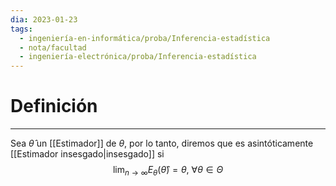 ```yaml
---
dia: 2023-01-23
tags:
  - ingeniería-en-informática/proba/Inferencia-estadística
  - nota/facultad
  - ingeniería-electrónica/proba/Inferencia-estadística
---
```

# Definición
---
Sea $\hat{\theta}$ un [[Estimador]] de $\theta$, por lo tanto, diremos que es asintóticamente [[Estimador insesgado|insesgado]] si $$ \lim_{n \to \infty} E_\theta(\hat{\theta}) = \theta, ~\forall \theta \in \Theta $$
